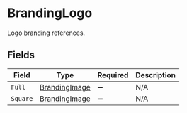 # BrandingLogo

Logo branding references.


## Fields

| Field                                                 | Type                                                  | Required                                              | Description                                           |
| ----------------------------------------------------- | ----------------------------------------------------- | ----------------------------------------------------- | ----------------------------------------------------- |
| `Full`                                                | [BrandingImage](../../models/shared/BrandingImage.md) | :heavy_minus_sign:                                    | N/A                                                   |
| `Square`                                              | [BrandingImage](../../models/shared/BrandingImage.md) | :heavy_minus_sign:                                    | N/A                                                   |